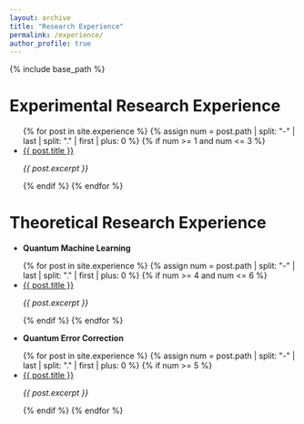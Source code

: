 ```yaml
---
layout: archive
title: "Research Experience"
permalink: /experience/
author_profile: true
---
```


{% include base_path %}

# Experimental Research Experience

<ul>
  {% for post in site.experience %}
    {% assign num = post.path | split: "-" | last | split: "." | first | plus: 0 %}
    {% if num >= 1 and num <= 3 %}
      <li>
        <a href="{{ post.url | relative_url }}">{{ post.title }}</a>  
        <p><em>{{ post.excerpt }}</em></p>
      </li>
    {% endif %}
  {% endfor %}
</ul>

# Theoretical Research Experience

- **Quantum Machine Learning**

<ul>
  {% for post in site.experience %}
    {% assign num = post.path | split: "-" | last | split: "." | first | plus: 0 %}
    {% if num >= 4 and num <= 6 %}
      <li>
        <a href="{{ post.url | relative_url }}">{{ post.title }}</a>  
        <p><em>{{ post.excerpt }}</em></p>
      </li>
    {% endif %}
  {% endfor %}
</ul>

- **Quantum Error Correction**

<ul>
  {% for post in site.experience %}
    {% assign num = post.path | split: "-" | last | split: "." | first | plus: 0 %}
    {% if num >= 5 %}
      <li>
        <a href="{{ post.url | relative_url }}">{{ post.title }}</a>  
        <p><em>{{ post.excerpt }}</em></p>
      </li>
    {% endif %}
  {% endfor %}
</ul>
